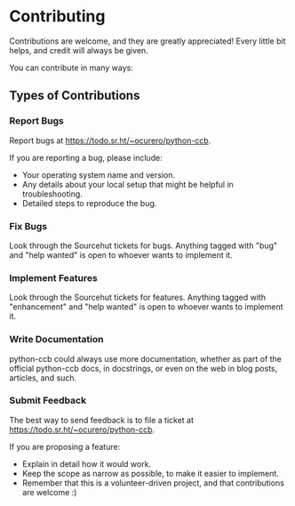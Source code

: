 # Contributing

Contributions are welcome, and they are greatly appreciated! Every
little bit helps, and credit will always be given.

You can contribute in many ways:

## Types of Contributions

### Report Bugs

Report bugs at <https://todo.sr.ht/~ocurero/python-ccb>.

If you are reporting a bug, please include:

* Your operating system name and version.
* Any details about your local setup that might be helpful in troubleshooting.
* Detailed steps to reproduce the bug.

### Fix Bugs

Look through the Sourcehut tickets for bugs. Anything tagged with "bug"
and "help wanted" is open to whoever wants to implement it.

### Implement Features

Look through the Sourcehut tickets for features. Anything tagged with "enhancement"
and "help wanted" is open to whoever wants to implement it.

### Write Documentation

python-ccb could always use more documentation, whether as part of the
official python-ccb docs, in docstrings, or even on the web in blog posts,
articles, and such.

### Submit Feedback

The best way to send feedback is to file a ticket at <https://todo.sr.ht/~ocurero/python-ccb>.

If you are proposing a feature:

* Explain in detail how it would work.
* Keep the scope as narrow as possible, to make it easier to implement.
* Remember that this is a volunteer-driven project, and that contributions
  are welcome :)
